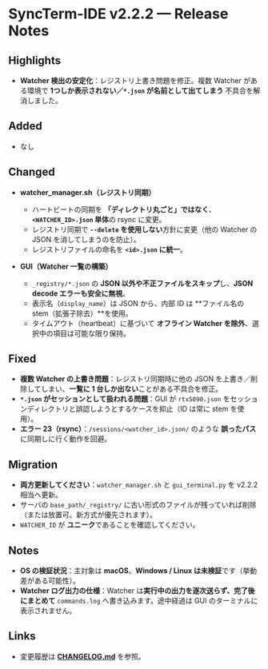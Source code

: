 # SyncTerm-IDE v2.2.2 — Release Notes

## Highlights
- **Watcher 検出の安定化**：レジストリ上書き問題を修正。複数 Watcher がある環境で **1つしか表示されない／`*.json` が名前として出てしまう** 不具合を解消しました。

## Added
- なし

## Changed
- **watcher_manager.sh（レジストリ同期）**
  - ハートビートの同期を **「ディレクトリ丸ごと」ではなく**、**`<WATCHER_ID>.json` 単体**の rsync に変更。
  - レジストリ同期で **`--delete` を使用しない**方針に変更（他の Watcher の JSON を消してしまうのを防止）。
  - レジストリファイルの命名を **`<id>.json` に統一**。

- **GUI（Watcher 一覧の構築）**
  - `_registry/*.json` の **JSON 以外や不正ファイルをスキップ**し、**JSON decode エラーも安全に無視**。
  - 表示名（`display_name`）は JSON から、内部 ID は **ファイル名の stem（拡張子除去）**を使用。
  - タイムアウト（heartbeat）に基づいて **オフライン Watcher を除外**、選択中の項目は可能な限り保持。

## Fixed
- **複数 Watcher の上書き問題**：レジストリ同期時に他の JSON を上書き／削除してしまい、**一覧に 1 台しか出ない**ことがある不具合を修正。
- **`*.json` がセッションとして扱われる問題**：GUI が `rtx5090.json` をセッションディレクトリと誤認しようとするケースを抑止（ID は常に stem を使用）。
- **エラー 23（rsync）**：`/sessions/<watcher_id>.json/` のような **誤ったパス**に同期しに行く動作を回避。

## Migration
- **両方更新してください**：`watcher_manager.sh` と `gui_terminal.py` を v2.2.2 相当へ更新。
- サーバの `base_path/_registry/` に古い形式のファイルが残っていれば削除（または放置可。新方式が優先されます）。
- `WATCHER_ID` が **ユニーク**であることを確認してください。

## Notes
- **OS の検証状況**：主対象は **macOS**。**Windows / Linux は未検証**です（挙動差がある可能性）。
- **Watcher ログ出力の仕様**：Watcher は**実行中の出力を逐次送らず、完了後にまとめて** `commands.log` へ書き込みます。途中経過は GUI のターミナルに表示されません。

## Links
- 変更履歴は **[CHANGELOG.md](CHANGELOG.md)** を参照。
